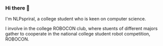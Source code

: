### Hi there 👋
I'm NLPspriral, a college student who is keen on computer science.

I involve in the college ROBOCON club, where stuents of different majors gather to cooperate in the national college student robot competition, ROBOCON.

<!--
**NLPspriral/NLPspriral** is a ✨ _special_ ✨ repository because its `README.md` (this file) appears on your GitHub profile.

Here are some ideas to get you started:

- 🔭 I’m currently working on ...
- 🌱 I’m currently learning ...
- 👯 I’m looking to collaborate on ...
- 🤔 I’m looking for help with ...
- 💬 Ask me about ...
- 📫 How to reach me: ...
- 😄 Pronouns: ...
- ⚡ Fun fact: ...
-->
